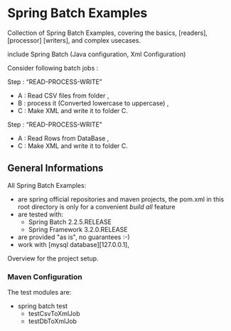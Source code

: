 # Spring Batch Examples

Collection of Spring Batch Examples, covering the basics, [readers], [processor] [writers], and complex usecases.

include Spring Batch (Java configuration, Xml Configuration) 


Consider following batch jobs :

Step  : “READ-PROCESS-WRITE”
* A : Read CSV files from folder , 
* B : process it (Converted lowercase to uppercase)  , 
* C : Make XML and write it to folder C. 

Step  : “READ-PROCESS-WRITE”
* A : Read Rows from DataBase , 
* C : Make XML and write it to folder C. 


## General Informations

All Spring Batch Examples:

* are spring official repositories and maven projects, the pom.xml in this root directory is only for a convenient _build all_ feature
* are tested with:
  * Spring Batch 2.2.5.RELEASE
  * Spring Framework 3.2.0.RELEASE
* are provided "as is", no guarantees :-)
* work with [mysql database][127.0.0.1], 

Overview for the project setup.

### Maven Configuration

The test modules are:

* spring batch test
    * testCsvToXmlJob
    * testDbToXmlJob


